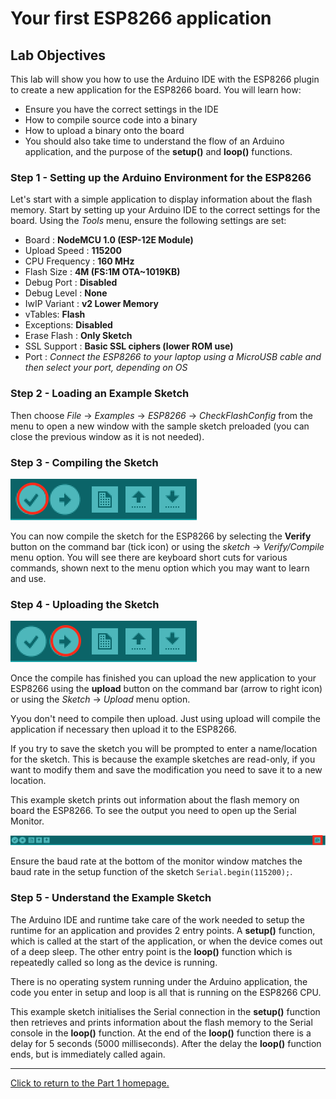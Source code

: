 # Your first ESP8266 application

## Lab Objectives

This lab will show you how to use the Arduino IDE with the ESP8266 plugin to create a new application for the ESP8266 board. You will learn how:

- Ensure you have the correct settings in the IDE
- How to compile source code into a binary
- How to upload a binary onto the board
- You should also take time to understand the flow of an Arduino application, and the purpose of the **setup()** and **loop()** functions.

### Step 1 - Setting up the Arduino Environment for the ESP8266

Let's start with a simple application to display information about the flash memory. Start by setting up your Arduino IDE to the correct settings for the board. Using the *Tools* menu, ensure the following settings are set:

- Board : **NodeMCU 1.0 (ESP-12E Module)**
- Upload Speed : **115200**
- CPU Frequency : **160 MHz**
- Flash Size : **4M (FS:1M OTA~1019KB)**
- Debug Port : **Disabled**
- Debug Level : **None**
- IwIP Variant : **v2 Lower Memory**
- vTables: **Flash**
- Exceptions: **Disabled**
- Erase Flash : **Only Sketch**
- SSL Support : **Basic SSL ciphers (lower ROM use)**
- Port : *Connect the ESP8266 to your laptop using a MicroUSB cable and then select your port, depending on OS*

### Step 2 - Loading an Example Sketch

Then choose *File* -> *Examples* -> *ESP8266* -> *CheckFlashConfig* from the menu to open a new window with the sample sketch preloaded (you can close the previous window as it is not needed).

### Step 3 - Compiling the Sketch

![Verify command](../images/verify.png)

You can now compile the sketch for the ESP8266 by selecting the **Verify** button on the command bar (tick icon) or using the *sketch* -> *Verify/Compile* menu option. You will see there are keyboard short cuts for various commands, shown next to the menu option which you may want to learn and use.

### Step 4 - Uploading the Sketch

![Upload command](../images/upload.png)

Once the compile has finished you can upload the new application to your ESP8266 using the **upload** button on the command bar (arrow to right icon) or using the *Sketch* -> *Upload* menu option.

Yyou don't need to compile then upload. Just using upload will compile the application if necessary then upload it to the ESP8266.

If you try to save the sketch you will be prompted to enter a name/location for the sketch. This is because the example sketches are read-only, if you want to modify them and save the modification you need to save it to a new location.

This example sketch prints out information about the flash memory on board the ESP8266. To see the output you need to open up the Serial Monitor.

![Serial Monitor](../images/SerialMonitor.png)

Ensure the baud rate at the bottom of the monitor window matches the baud rate in the setup function of the sketch `Serial.begin(115200);`.

### Step 5 - Understand the Example Sketch

The Arduino IDE and runtime take care of the work needed to setup the runtime for an application and provides 2 entry points. A **setup()** function, which is called at the start of the application, or when the device comes out of a deep sleep. The other entry point is the **loop()** function which is repeatedly called so long as the device is running.

There is no operating system running under the Arduino application, the code you enter in setup and loop is all that is running on the ESP8266 CPU.

This example sketch initialises the Serial connection in the **setup()** function then retrieves and prints information about the flash memory to the Serial console in the **loop()** function. At the end of the **loop()** function there is a delay for 5 seconds (5000 milliseconds). After the delay the **loop()** function ends, but is immediately called again.

---

[Click to return to the Part 1 homepage.](https://care-group.github.io/ESP866-IoT-Workshop/docs/part1/)